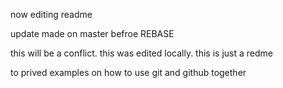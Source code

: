 

now editing readme

update made on master befroe REBASE


this will be a conflict. this was edited locally.
this is just a redme

to prived examples on how to use git and github together